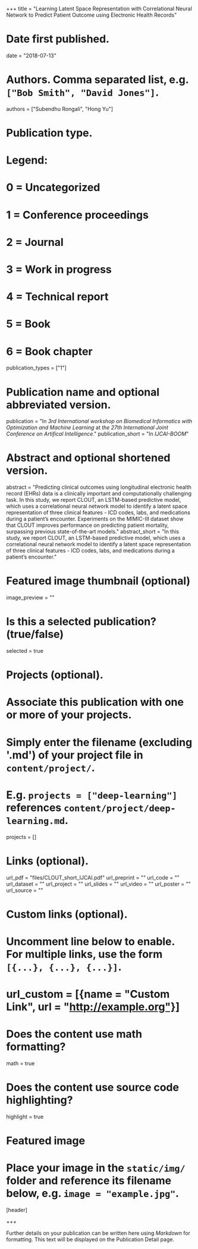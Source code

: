 +++
title = "Learning Latent Space Representation with Correlational Neural Network to Predict Patient Outcome using Electronic Health Records"

# Date first published.
date = "2018-07-13"

# Authors. Comma separated list, e.g. `["Bob Smith", "David Jones"]`.
authors = ["Subendhu Rongali", "Hong Yu"]

# Publication type.
# Legend:
# 0 = Uncategorized
# 1 = Conference proceedings
# 2 = Journal
# 3 = Work in progress
# 4 = Technical report
# 5 = Book
# 6 = Book chapter
publication_types = ["1"]

# Publication name and optional abbreviated version.
publication = "In *3rd International workshop on Biomedical Informatics with Optimization and Machine Learning* at *the 27th International Joint Conference on Artifical Intelligence*."
publication_short = "In *IJCAI-BOOM*"

# Abstract and optional shortened version.
abstract = "Predicting clinical outcomes using longitudinal electronic health record (EHRs) data is a clinically important and computationally challenging task. In this study, we report CLOUT, an LSTM-based predictive model, which uses a correlational neural network model to identify a latent space representation of three clinical features - ICD codes, labs, and medications during a patient’s encounter. Experiments on the MIMIC-III dataset show that CLOUT improves performance on predicting patient mortality, surpassing previous state-of-the-art models."
abstract_short = "In this study, we report CLOUT, an LSTM-based predictive model, which uses a correlational neural network model to identify a latent space representation of three clinical features - ICD codes, labs, and medications during a patient’s encounter."

# Featured image thumbnail (optional)
image_preview = ""

# Is this a selected publication? (true/false)
selected = true

# Projects (optional).
#   Associate this publication with one or more of your projects.
#   Simply enter the filename (excluding '.md') of your project file in `content/project/`.
#   E.g. `projects = ["deep-learning"]` references `content/project/deep-learning.md`.
projects = []

# Links (optional).
url_pdf = "files/CLOUT_short_IJCAI.pdf"
url_preprint = ""
url_code = ""
url_dataset = ""
url_project = ""
url_slides = ""
url_video = ""
url_poster = ""
url_source = ""

# Custom links (optional).
#   Uncomment line below to enable. For multiple links, use the form `[{...}, {...}, {...}]`.
# url_custom = [{name = "Custom Link", url = "http://example.org"}]

# Does the content use math formatting?
math = true

# Does the content use source code highlighting?
highlight = true

# Featured image
# Place your image in the `static/img/` folder and reference its filename below, e.g. `image = "example.jpg"`.
[header]

+++

Further details on your publication can be written here using *Markdown* for formatting. This text will be displayed on the Publication Detail page.
